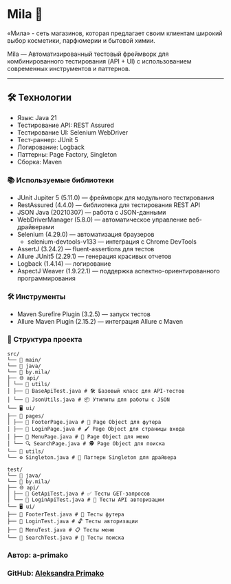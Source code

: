 # Mila 🚀

«Мила» - сеть магазинов, которая предлагает своим клиентам широкий выбор косметики, парфюмерии и бытовой химии.

Mila — Автоматизированный тестовый фреймворк для комбинированного тестирования (API + UI) с использованием современных
инструментов и паттернов.

---

## 🛠 Технологии

- Язык: Java 21
- Тестирование API: REST Assured
- Тестирование UI: Selenium WebDriver
- Тест-раннер: JUnit 5
- Логирование: Logback
- Паттерны: Page Factory, Singleton
- Сборка: Maven

### 📚 Используемые библиотеки

- JUnit Jupiter 5 (5.11.0) — фреймворк для модульного тестирования
- RestAssured (4.4.0) — библиотека для тестирования REST API
- JSON Java (20210307) — работа с JSON-данными
- WebDriverManager (5.8.0) — автоматическое управление веб-драйверами
- Selenium (4.29.0) — автоматизация браузеров
    - selenium-devtools-v133 — интеграция с Chrome DevTools
- AssertJ (3.24.2) — fluent-assertions для тестов
- Allure JUnit5 (2.29.1) — генерация красивых отчетов
- Logback (1.4.14) — логирование
- AspectJ Weaver (1.9.22.1) — поддержка аспектно-ориентированного программирования

### 🛠 Инструменты

- Maven Surefire Plugin (3.2.5) — запуск тестов
- Allure Maven Plugin (2.15.2) — интеграция Allure с Maven

### 📂 Структура проекта

```
src/
└── 📁 main/
└── 📁 java/
└── 📁 by.mila/
├── 🌐 api/
│ └── 📁 utils/
│ ├── 🧩 BaseApiTest.java # 🛠 Базовый класс для API-тестов
│ └── 📄 JsonUtils.java # 📦 Утилиты для работы с JSON
└── 🖥 ui/
├── 📂 pages/
│ ├── 🦶 FooterPage.java # 🧱 Page Object для футера
│ ├── 🔑 LoginPage.java # 🖌 Page Object для страницы входа
│ ├── 🍔 MenuPage.java # 📑 Page Object для меню
│ └── 🔍 SearchPage.java # 🕵️ Page Object для поиска
└── 📁 utils/
└── ⚙️ Singleton.java # 🧬 Паттерн Singleton для драйвера

test/
└── 📁 java/
└── 📁 by.mila/
├── 🌐 api/
│ ├── 🧪 GetApiTest.java # ✅ Тесты GET-запросов
│ └── 🧪 LoginApiTest.java # 🔐 Тесты API авторизации
└── 🖥 ui/
├── 🧪 FooterTest.java # 📜 Тесты футера
├── 🧪 LoginTest.java # 🔓 Тесты авторизации
├── 🧪 MenuTest.java # 📋 Тесты меню
└── 🧪 SearchTest.java # 🔎 Тесты поиска
```

### Автор: a-primako

### GitHub: [Aleksandra Primako](https://github.com/a-primako)